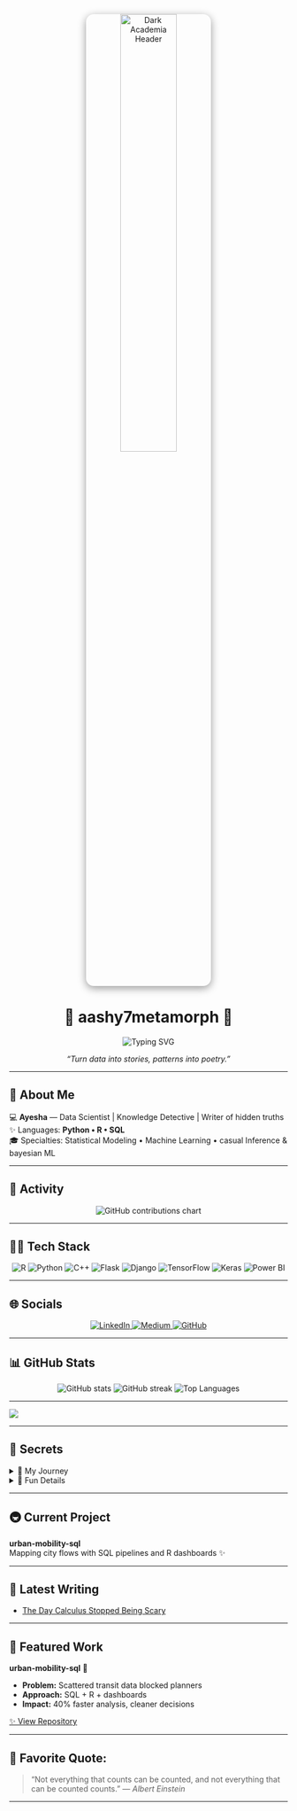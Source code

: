 <!--
  aashy7metamorph GitHub Profile README
  Theme: Dark Academia | Data Detective | Professional + Feminine Touch
-->

<!-- Banner -->
<p align="center">
  <img src="https://i.pinimg.com/736x/af/9f/b3/af9fb38f4a0b57a50a849a5d931b072d.jpg" 
       alt="Dark Academia Header" width="45%" style="border-radius: 14px; box-shadow: 0 4px 15px #0006;">
</p>



<h1 align="center">🌸 aashy7metamorph 🌸</h1>
<p align="center">
  <img src="https://readme-typing-svg.herokuapp.com?font=Fira+Code&weight=500&size=24&pause=700&color=6A0572FF&center=true&width=600&lines=Data+detective+in+the+dark+academia+world;Turning+patterns+into+poetry+%E2%9C%A8;Python+%E2%80%A2+R+%E2%80%A2+SQL+%E2%80%A2+Machine+Learning" alt="Typing SVG" />
</p>
<p align="center"><em>“Turn data into stories, patterns into poetry.”</em></p>

---

## 🌷 About Me  

💻 **Ayesha** — Data Scientist | Knowledge Detective | Writer of hidden truths  
✨ Languages: **Python • R • SQL**  
🎓 Specialties: Statistical Modeling • Machine Learning • casual Inference & bayesian ML 

---

## 🎀 Activity  

<p align="center">
  <img src="https://ghchart.rshah.org/aashy7metamorph" alt="GitHub contributions chart" />
</p>

---

## 👩‍💻 Tech Stack

<p align="center">
  <img src="https://img.shields.io/badge/r-%23276DC3.svg?style=for-the-badge&logo=r&logoColor=white" alt="R"/>
  <img src="https://img.shields.io/badge/python-3670A0?style=for-the-badge&logo=python&logoColor=ffdd54" alt="Python"/>
  <img src="https://img.shields.io/badge/c++-%2300599C.svg?style=for-the-badge&logo=c%2B%2B&logoColor=white" alt="C++"/>
  <img src="https://img.shields.io/badge/flask-%23000.svg?style=for-the-badge&logo=flask&logoColor=white" alt="Flask"/>
  <img src="https://img.shields.io/badge/django-%23092E20.svg?style=for-the-badge&logo=django&logoColor=white" alt="Django"/>
  <img src="https://img.shields.io/badge/TensorFlow-%23FF6F00.svg?style=for-the-badge&logo=TensorFlow&logoColor=white" alt="TensorFlow"/>
  <img src="https://img.shields.io/badge/Keras-%23D00000.svg?style=for-the-badge&logo=Keras&logoColor=white" alt="Keras"/>
  <img src="https://img.shields.io/badge/power_bi-F2C811?style=for-the-badge&logo=powerbi&logoColor=black" alt="Power BI"/>
</p>

---

## 🌐 Socials

<p align="center">
  <a href="https://www.linkedin.com/in/ayeshaag/">
    <img src="https://img.shields.io/badge/LinkedIn-ayeshaag-ff69b4?logo=linkedin&logoColor=white" alt="LinkedIn"/>
  </a>
  <a href="https://medium.com/@aishax.qt3.14">
    <img src="https://img.shields.io/badge/Medium-@aishax.qt3.14-b56576?logo=medium&logoColor=white" alt="Medium"/>
  </a>
  <a href="https://github.com/aashy7metamorph">
    <img src="https://img.shields.io/badge/GitHub-Stats-6a0572?logo=github&logoColor=white" alt="GitHub"/>
  </a>
</p>

---

## 📊 GitHub Stats

<p align="center">
  <img src="https://github-readme-stats.vercel.app/api?username=aashy7metamorph&theme=radical&hide_border=false&include_all_commits=true&count_private=false" alt="GitHub stats"/>
  <img src="https://nirzak-streak-stats.vercel.app/?user=aashy7metamorph&theme=radical&hide_border=false" alt="GitHub streak"/>
  <img src="https://github-readme-stats.vercel.app/api/top-langs/?username=aashy7metamorph&theme=radical&hide_border=false&include_all_commits=true&count_private=false&layout=compact" alt="Top Languages"/>
</p>

---

[![](https://visitcount.itsvg.in/api?id=aashy7metamorph&icon=7&color=2)](https://visitcount.itsvg.in)

---

## 🦋 Secrets  

<details>
<summary>📅 My Journey</summary>

| Phase | Milestones |
|-------|------------|
| 🌱 **Foundations** | Built strong intuition in math:<br>• *Linear Algebra* by **Gilbert Strang** (with data applications)<br>• *Essence of Calculus* by **3Blue1Brown** + lectures by **Eddie Woo**<br>• *Introduction to Probability and Statistics (18.05)* — **MIT OpenCourseWare**<br>✨ Aha moment: realized math isn’t formulas — it’s patterns of change and structure. |
| 📊 **Applied Statistical Learning** | • *Introduction to Statistical Learning (ISLR)* by **Gareth James et al.**<br>• *Python for Data Analysis* by **Wes McKinney** (Exploratory Data Analysis)<br>💻 First notebooks: analyzing mobility & public datasets<br> |
| 🤖 **Machine Learning** | • *Machine Learning (CS229)* by **Andrew Ng**, Stanford<br>• Implemented algorithms from scratch in Python<br>• Built first classification & regression projects<br>📜 Earned Coursera certificate (Andrew Ng’s ML)<br>⚡ Learned the value of testing models *beyond accuracy*. |
| 🧠 **Deep Learning** | • *Pattern Recognition and Machine Learning* by **Christopher Bishop**<br>• *Deep Learning for Coders* — **fast.ai** by Jeremy Howard<br>• Built image classifiers & small NLP demos<br>🖥️ Shared code on GitHub → early portfolio pieces<br>🎶 Inspired by Jeremy’s “learning in public” approach. |
| 🧭 **Exploration** | Currently exploring:<br>• How statistical inference can make deep learning more trustworthy<br>• Niche areas where ML meets social impact (mobility, accessibility)<br>✍️ Writing weekly reflections to sharpen focus<br>🎯 Goal: blend **rigor + application** into a sustainable niche. |
</details>


<details>
<summary>🌸 Fun Details</summary>

- 🖋️ Love **journaling** reflections & ideas  
- ☕ Fueled by **coffee & curiosity**  
- ✨ Hidden talent: spotting **rare patterns** in life & data  
- 📚 Currently reading: *Weapons of Math Destruction* — Cathy O'Neil  
</details>


---

## 🚇 Current Project  
<!-- CURRENT-PROJECT:START -->
**urban-mobility-sql**  
Mapping city flows with SQL pipelines and R dashboards ✨  
<!-- CURRENT-PROJECT:END -->

---

## 📝 Latest Writing  

<!-- BLOG-POST-LIST:START -->
- [The Day Calculus Stopped Being Scary](https://medium.com/@aishax.qt3.14/i-failed-calculus-until-i-started-knitting-it-3cc87586a8ef)  
<!-- BLOG-POST-LIST:END -->

---

## 🌸 Featured Work  

**urban-mobility-sql** 🚦  
- **Problem:** Scattered transit data blocked planners  
- **Approach:** SQL + R + dashboards  
- **Impact:** 40% faster analysis, cleaner decisions  

[✨ View Repository](https://github.com/aashy7metamorph/urban-mobility-sql)

---

## 🌺 Favorite Quote: 

> “Not everything that counts can be counted, and not everything that can be counted counts.” — *Albert Einstein*  

---

